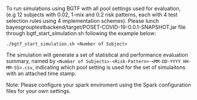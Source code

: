 To run simulations using BGTF with all pool settings used for evaluation, (e.g 12 subjects with 0.02, 1-mix and 0.2 risk patterns, each with 4 test selection rules using 4 implementation schemes). Please lunch bayesgrouptestbackend/target/POSET-COVID-19-0.0.1-SNAPSHOT.jar file through bgtf_start_simulation.sh following the example below:

```./bgtf_start_simulation.sh <Number of Subject>```


The simulation will generate a set of statistical and performance evaluation summary, named by ```<Number of Subjects>-<Risk-Pattern>-<MM-DD-YYYY HH-MM-SS>.csv```, indicating which pool setting is used for the set of simulaitons with an attached time stamp.

Note: Please configure your spark enviroment using the Spark configuration files for your own settings. 
